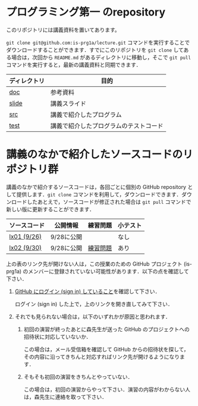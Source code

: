 # **プログラミング第一** のrepository

このリポジトリには講義資料を置いてあります。

`git clone git@github.com:is-prg1a/lecture.git` コマンドを実行することでダウンロードすることができます．すでにこのリポジトリを `git clone` してある場合は，次回から `README.md` があるディレクトリに移動し，そこで `git pull` コマンドを実行すると，最新の講義資料と同期できます．

ディレクトリ | 目的
----- | -----
[doc](doc) | 参考資料
[slide](slide) | 講義スライド
[src](src) | 講義で紹介したプログラム
[test](test) | 講義で紹介したプログラムのテストコード

# 講義のなかで紹介したソースコードのリポジトリ群

講義のなかで紹介するソースコードは，各回ごとに個別の GitHub repository として提供します．`git clone` コマンドを利用して，ダウンロードできます．ダウンロードしたあとえで，ソースコードが修正された場合は `git pull` コマンドで新しい版に更新することができます．

ソースコード | 公開情報 | 練習問題 | 小テスト
----- | ----- | ----- | -----
[lx01 (9/26)](https://github.com/is-prg1a/lx01) | 9/28に公開 | | なし
[lx02 (9/30)](https://github.com/is-prg1a/lx02) | 9/28に公開 | [練習問題](https://github.com/is-prg1a/lx02/blob/master/assignment.md) | あり

上の表のリンク先が開けない人は，この授業のための GitHub プロジェクト (is-prg1a) のメンバーに登録されていない可能性があります．以下の点を確認して下さい．

1. [GitHub にログイン (sign in) していること](https://github.com/login)を確認して下さい．

    ログイン (sign in) した上で，上のリンクを開き直してみて下さい．


1. それでも見られない場合は，以下のいずれかが原因と思われます．

    1. 初回の演習が終ったあとに森先生が送った GitHub のプロジェクトへの招待状に対応していないか．
    
        この場合は，メール受信箱を確認して GitHub からの招待状を探して，その内容に沿ってきちんと対応すればリンク先が開けるようになります．

    1. そもそも初回の演習をきちんとやっていない．
    
        この場合は，初回の演習からやって下さい．演習の内容がわからない人は，森先生に連絡を取って下さい．

